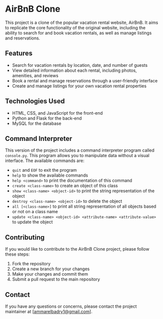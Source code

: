 # AirBnB Clone

This project is a clone of the popular vacation rental website, AirBnB. It aims to replicate the core functionality of the original website, including the ability to search for and book vacation rentals, as well as manage listings and reservations.

## Features

* Search for vacation rentals by location, date, and number of guests
* View detailed information about each rental, including photos, amenities, and reviews
* Book a rental and manage reservations through a user-friendly interface
* Create and manage listings for your own vacation rental properties

## Technologies Used

* HTML, CSS, and JavaScript for the front-end
* Python and Flask for the back-end
* MySQL for the database

## Command Interpreter

This version of the project includes a command interpreter program called `console.py`. This program allows you to manipulate data without a visual interface. The available commands are:

* `quit` and `EOF` to exit the program
* `help` to show the available commands
* `help <command>` to print the documentation of this command
* `create <class-name>` to create an object of this class
* `show <class-name> <object-id>` to print the string representation of the object
* `destroy <class-name> <object-id>` to delete the object
* `all [<class-name>]` to print all string representation of all objects based or not on a class name
* `update <class-name> <object-id> <attribute-name> <attribute-value>` to update the object

## Contributing

If you would like to contribute to the AirBnB Clone project, please follow these steps:

1. Fork the repository
2. Create a new branch for your changes
3. Make your changes and commit them
4. Submit a pull request to the main repository

## Contact

If you have any questions or concerns, please contact the project maintainer at [ammarelbadry1@gmail.com].
